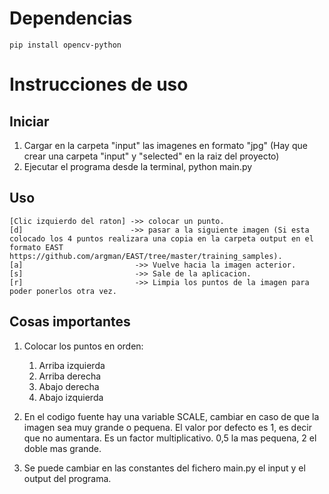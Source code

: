 # Dependencias

    pip install opencv-python

# Instrucciones de uso

## Iniciar

1. Cargar en la carpeta "input" las imagenes en formato "jpg" (Hay que crear una carpeta "input" y "selected" en la raiz del proyecto)
2. Ejecutar el programa desde la terminal, python main.py

## Uso

    [Clic izquierdo del raton] ->> colocar un punto.
    [d]                        ->> pasar a la siguiente imagen (Si esta colocado los 4 puntos realizara una copia en la carpeta output en el formato EAST https://github.com/argman/EAST/tree/master/training_samples).
    [a]                         ->> Vuelve hacia la imagen acterior.
    [s]                         ->> Sale de la aplicacion.
    [r]                         ->> Limpia los puntos de la imagen para poder ponerlos otra vez.

## Cosas importantes

1. Colocar los puntos en orden:
    1. Arriba izquierda
    2. Arriba derecha
    3. Abajo derecha
    4. Abajo izquierda

2. En el codigo fuente hay una variable SCALE, cambiar en caso de que la imagen sea muy grande o pequena.
   El valor por defecto es 1, es decir que no aumentara.
   Es un factor multiplicativo. 0,5 la mas pequena, 2 el doble mas grande.

3. Se puede cambiar en las constantes del fichero main.py el input y el output del programa.